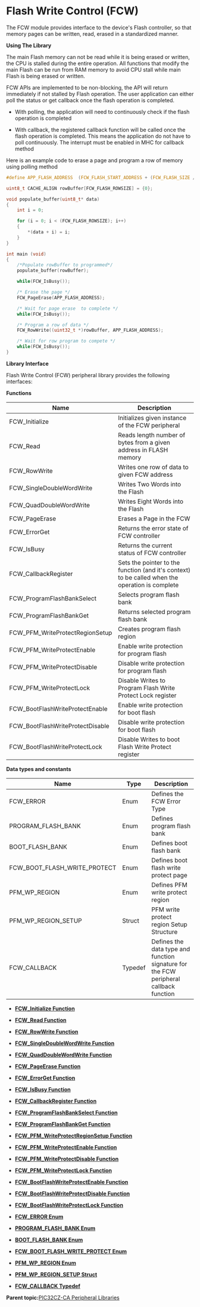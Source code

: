 # Flash Write Control \(FCW\)

The FCW module provides interface to the device's Flash controller, so that memory pages can be written, read, erased in a standardized manner.

**Using The Library**

The main Flash memory can not be read while it is being erased or written, the CPU is stalled during the entire operation. All functions that modify the main Flash can be run from RAM memory to avoid CPU stall while main Flash is being erased or written.

FCW APIs are implemented to be non-blocking, the API will return immediately if not stalled by Flash operation. The user application can either poll the status or get callback once the flash operation is completed.

-   With polling, the application will need to continuously check if the flash operation is completed

-   With callback, the registered callback function will be called once the flash operation is completed. This means the application do not have to poll continuously. The interrupt must be enabled in MHC for callback method


Here is an example code to erase a page and program a row of memory using polling method

```c
#define APP_FLASH_ADDRESS  (FCW_FLASH_START_ADDRESS + (FCW_FLASH_SIZE / 2))

uint8_t CACHE_ALIGN rowBuffer[FCW_FLASH_ROWSIZE] = {0};

void populate_buffer(uint8_t* data)
{
    int i = 0;

    for (i = 0; i < (FCW_FLASH_ROWSIZE); i++)
    {
        *(data + i) = i;
    }
}

int main (void)
{
    /*Populate rowBuffer to programmed*/
    populate_buffer(rowBuffer);

    while(FCW_IsBusy());

    /* Erase the page */
    FCW_PageErase(APP_FLASH_ADDRESS);

    /* Wait for page erase  to complete */
    while(FCW_IsBusy());

    /* Program a row of data */
    FCW_RowWrite((uint32_t *)rowBuffer, APP_FLASH_ADDRESS);

    /* Wait for row program to compete */
    while(FCW_IsBusy());
}

```

**Library Interface**

Flash Write Control \(FCW\) peripheral library provides the following interfaces:

**Functions**

|Name|Description|
|----|-----------|
|FCW\_Initialize|Initializes given instance of the FCW peripheral|
|FCW\_Read|Reads length number of bytes from a given address in FLASH memory|
|FCW\_RowWrite|Writes one row of data to given FCW address|
|FCW\_SingleDoubleWordWrite|Writes Two Words into the Flash|
|FCW\_QuadDoubleWordWrite|Writes Eight Words into the Flash|
|FCW\_PageErase|Erases a Page in the FCW|
|FCW\_ErrorGet|Returns the error state of FCW controller|
|FCW\_IsBusy|Returns the current status of FCW controller|
|FCW\_CallbackRegister|Sets the pointer to the function \(and it's context\) to be called when the operation is complete|
|FCW\_ProgramFlashBankSelect|Selects program flash bank|
|FCW\_ProgramFlashBankGet|Returns selected program flash bank|
|FCW\_PFM\_WriteProtectRegionSetup|Creates program flash region|
|FCW\_PFM\_WriteProtectEnable|Enable write protection for program flash|
|FCW\_PFM\_WriteProtectDisable|Disable write protection for program flash|
|FCW\_PFM\_WriteProtectLock|Disable Writes to Program Flash Write Protect Lock register|
|FCW\_BootFlashWriteProtectEnable|Enable write protection for boot flash|
|FCW\_BootFlashWriteProtectDisable|Disable write protection for boot flash|
|FCW\_BootFlashWriteProtectLock|Disable Writes to boot Flash Write Protect register|

**Data types and constants**

|Name|Type|Description|
|----|----|-----------|
|FCW\_ERROR|Enum|Defines the FCW Error Type|
|PROGRAM\_FLASH\_BANK|Enum|Defines program flash bank|
|BOOT\_FLASH\_BANK|Enum|Defines boot flash bank|
|FCW\_BOOT\_FLASH\_WRITE\_PROTECT|Enum|Defines boot flash write protect page|
|PFM\_WP\_REGION|Enum|Defines PFM write protect region|
|PFM\_WP\_REGION\_SETUP|Struct|PFM write protect region Setup Structure|
|FCW\_CALLBACK|Typedef|Defines the data type and function signature for the FCW peripheral callback function|

-   **[FCW\_Initialize Function](GUID-9CFA05C2-CA39-4794-B903-F388EF5D1C70.md)**  

-   **[FCW\_Read Function](GUID-428C550A-E9CC-406F-952E-E7AD396C7662.md)**  

-   **[FCW\_RowWrite Function](GUID-71CCB4B7-EA80-475B-A305-721E32C3A5CE.md)**  

-   **[FCW\_SingleDoubleWordWrite Function](GUID-275FFCA3-3257-4E7F-8FE4-37B51227E55F.md)**  

-   **[FCW\_QuadDoubleWordWrite Function](GUID-825825DF-46D7-4AE7-A202-AC5975473BE9.md)**  

-   **[FCW\_PageErase Function](GUID-E6DB66D4-8789-409F-8C7B-76A53D1BD6F4.md)**  

-   **[FCW\_ErrorGet Function](GUID-B468A834-3C88-42F1-A3B1-3AD28305F99D.md)**  

-   **[FCW\_IsBusy Function](GUID-57A44E2D-F0E6-49F7-8FE3-3AAB9F8BB0F5.md)**  

-   **[FCW\_CallbackRegister Function](GUID-AE617D3C-45DC-4A89-BEE6-D059C579415A.md)**  

-   **[FCW\_ProgramFlashBankSelect Function](GUID-96BC133C-07C1-45E7-ADC4-2C53C809C66C.md)**  

-   **[FCW\_ProgramFlashBankGet Function](GUID-EE32F01E-746C-43FB-A6F7-A8C500F1A115.md)**  

-   **[FCW\_PFM\_WriteProtectRegionSetup Function](GUID-15357178-025B-4EE3-82FA-4CD685077D51.md)**  

-   **[FCW\_PFM\_WriteProtectEnable Function](GUID-CECCD90E-89B3-4062-BB3A-82023651AEA9.md)**  

-   **[FCW\_PFM\_WriteProtectDisable Function](GUID-190A34C2-3443-47D0-A2E2-63CF7B6830CA.md)**  

-   **[FCW\_PFM\_WriteProtectLock Function](GUID-D6B4060E-1FFE-4454-9654-14D195DA7890.md)**  

-   **[FCW\_BootFlashWriteProtectEnable Function](GUID-31DE6844-38C9-48C8-9BF9-C1F0B91E343B.md)**  

-   **[FCW\_BootFlashWriteProtectDisable Function](GUID-A58B0D4A-736E-4D19-AC47-F4221A5BD93A.md)**  

-   **[FCW\_BootFlashWriteProtectLock Function](GUID-F0518A8C-9447-4804-8FFF-CAA69851806F.md)**  

-   **[FCW\_ERROR Enum](GUID-3C67C655-7D02-47B5-860D-F5A14AC89DDD.md)**  

-   **[PROGRAM\_FLASH\_BANK Enum](GUID-EB5F0D8D-420E-4B3B-84FA-B656BE6E09F7.md)**  

-   **[BOOT\_FLASH\_BANK Enum](GUID-A748FB24-3B66-4350-BD95-1C478CA25EFF.md)**  

-   **[FCW\_BOOT\_FLASH\_WRITE\_PROTECT Enum](GUID-6AE4A9FB-A7EE-4208-888D-BDB2A6A87D27.md)**  

-   **[PFM\_WP\_REGION Enum](GUID-0632A0DE-9777-453B-B61A-2C825452B46C.md)**  

-   **[PFM\_WP\_REGION\_SETUP Struct](GUID-A35B0E2F-5460-424D-8C7D-F19ED06005E0.md)**  

-   **[FCW\_CALLBACK Typedef](GUID-0E2D3436-AB08-4A07-9408-396970DDC542.md)**  


**Parent topic:**[PIC32CZ-CA Peripheral Libraries](GUID-7EAC3718-3D58-4007-AB2A-A0E3C167A2DF.md)

